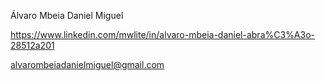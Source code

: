 Álvaro Mbeia Daniel Miguel

https://www.linkedin.com/mwlite/in/alvaro-mbeia-daniel-abra%C3%A3o-28512a201

alvarombeiadanielmiguel@gmail.com
